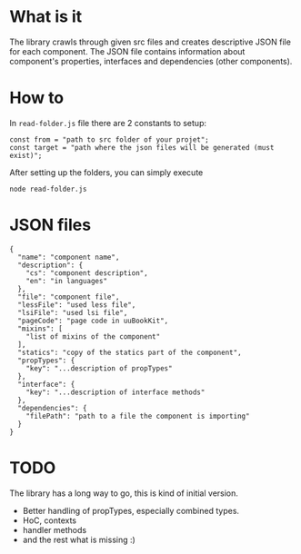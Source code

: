 # What is it

The library crawls through given src files and creates descriptive JSON file for each component. The JSON file contains information about component's properties, interfaces and dependencies (other components).

# How to

In `read-folder.js` file there are 2 constants to setup:

    const from = "path to src folder of your projet";
    const target = "path where the json files will be generated (must exist)";

After setting up the folders, you can simply execute

    node read-folder.js
    
# JSON files

    {
      "name": "component name",
      "description": {
        "cs": "component description",
        "en": "in languages"
      },
      "file": "component file",
      "lessFile": "used less file",
      "lsiFile": "used lsi file",
      "pageCode": "page code in uuBookKit",
      "mixins": [
        "list of mixins of the component"
      ],
      "statics": "copy of the statics part of the component",
      "propTypes": {
        "key": "...description of propTypes"
      },
      "interface": {
        "key": "...description of interface methods"
      },
      "dependencies": {
        "filePath": "path to a file the component is importing"
      }
    }

# TODO

The library has a long way to go, this is kind of initial version.
* Better handling of propTypes, especially combined types.
* HoC, contexts
* handler methods
* and the rest what is missing :)
